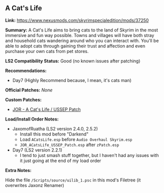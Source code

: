 ## A Cat's Life

**Link:** https://www.nexusmods.com/skyrimspecialedition/mods/37250

**Summary:** A Cat's Life aims to bring cats to the land of Skyrim in the most immersive and fun way possible. Towns and villages will have both stray and household cats wandering around who you can interact with. You'll be able to adopt cats through gaining their trust and affection and even purchase your own cats from pet stores.

**LS2 Compatibility Status:** Good (no known issues after patching)

**Recommendations:** 
* Day7 (Highly Recommend because, I mean, it's cats man)

**Official Patches:**
_None_

**Custom Patches:**
* [JOR - A Cat's Life / USSEP Patch](/custom-patches/JOR_ACatsLife_USSEP_Patch.esp)

**Load/Install Order Notes:**
* JaxomofRuatha (LS2 version 2.4.0, 2.5.2)
  * Install this mod before "Darkend"
  * Load `ACatsLife.esp` before `Audio Overhaul Skyrim.esp`
  * `JOR_ACatsLife_USSEP_Patch.esp` after `zPatch.esp`
* Day7 (LS2 version 2.2.1)
  * I tend to just smash stuff together, but I haven't had any issues with it just going at the end of my load order

**Extra Notes:**

Hide the file `/Scripts/source/uilib_1.psc` in this mod's Filetree (it overwrites Jaxonz Renamer)